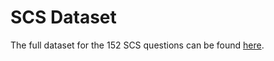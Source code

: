 # SCS Dataset

The full dataset for the 152 SCS questions can be found [here](https://drive.google.com/file/d/1Pc_Lhetn2s4QHOapjJHqsUCcGvTtZeq3/view?usp=sharing).

